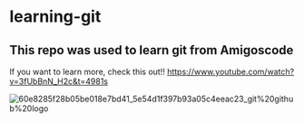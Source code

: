 # learning-git

## This repo was used to learn git from Amigoscode

If you want to learn more, check this out!!
https://www.youtube.com/watch?v=3fUbBnN_H2c&t=4981s

![60e8285f28b05be018e7bd41_5e54d1f397b93a05c4eeac23_git%20github%20logo](https://user-images.githubusercontent.com/74429355/168423197-004dc986-0358-4fcc-ab91-e01250907c4a.jpeg)
